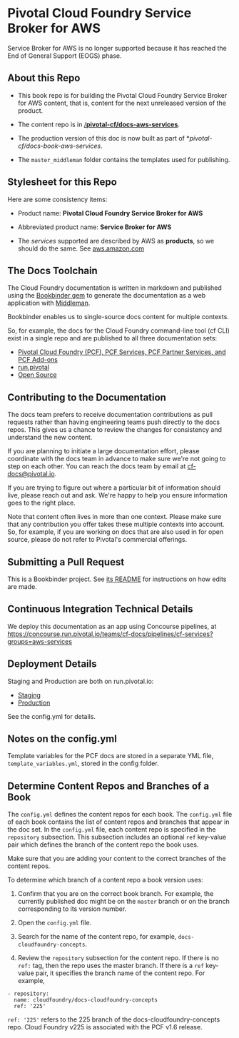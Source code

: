 #  Pivotal Cloud Foundry Service Broker for AWS

Service Broker for AWS is no longer supported
because it has reached the End of General Support (EOGS) phase.

## About this Repo

* This book repo is for building the Pivotal Cloud Foundry Service Broker for AWS content, that is, content for the next unreleased version of the product.

* The content repo is in [/**pivotal-cf/docs-aws-services**](https://github.com/pivotal-cf/docs-aws-services).

* The production version of this doc is now built as part of **pivotal-cf/docs-book-aws-services*.

* The `master_middleman` folder contains the templates used for publishing.

## Stylesheet for this Repo

Here are some consistency items:

+ Product name: **Pivotal Cloud Foundry Service Broker for AWS**

+ Abbreviated product name: **Service Broker for AWS**

+ The _services_ supported are described by AWS as **products**, so we should do the same.
  See [aws.amazon.com](https://aws.amazon.com)

## The Docs Toolchain

The Cloud Foundry documentation is written in markdown and published using the [Bookbinder gem](http://github.com/pivotal-cf/docs-bookbinder) to generate the documentation as a web application with [Middleman](http://middlemanapp.com/).

Bookbinder enables us to single-source docs content for multiple contexts.

So, for example, the docs for the Cloud Foundry command-line tool (cf CLI) exist in a single repo and are published to all three documentation sets:

* [Pivotal Cloud Foundry (PCF), PCF Services, PCF Partner Services, and PCF Add-ons](http://docs.pivotal.io)
* [run.pivotal](http://docs.run.pivotal.io)
* [Open Source](http://docs.cloudfoundry.org)

## Contributing to the Documentation

The docs team prefers to receive documentation contributions as pull requests rather than having engineering teams push directly to the docs repos.
This gives us a chance to review the changes for consistency and understand the new content.

If you are planning to initiate a large documentation effort, please coordinate with the docs team in advance to make sure we're not going to step on each other.
You can reach the docs team by email at [cf-docs@pivotal.io](mailto:cf-docs@pivotal.io).

If you are trying to figure out where a particular bit of information should live, please reach out and ask.
We're happy to help you ensure information goes to the right place.

Note that content often lives in more than one context.
Please make sure that any contribution you offer takes these multiple contexts into account.
So, for example, if you are working on docs that are also used in for open source, please do not refer to Pivotal's commercial offerings.

## Submitting a Pull Request

This is a Bookbinder project. See [its README](https://github.com/pivotal-cf/bookbinder/blob/master/README.md) for instructions on how edits are made.

## Continuous Integration Technical Details

We deploy this documentation as an app using Concourse pipelines, at https://concourse.run.pivotal.io/teams/cf-docs/pipelines/cf-services?groups=aws-services


## Deployment Details

Staging and Production are both on run.pivotal.io:

- [Staging](https://docs-pcf-staging.cfapps.io/aws-services/index.html)
- [Production](http://docs.pivotal.io/aws-services/index.html)

See the config.yml for details.

## Notes on the config.yml

Template variables for the PCF docs are stored in a separate YML file, `template_variables.yml`, stored in the config folder.

## Determine Content Repos and Branches of a Book

The `config.yml` defines the content repos for each book.
The `config.yml` file of each book contains the list of content repos and branches that appear in the doc set.
In the `config.yml` file, each content repo is specified in the `repository` subsection.
This subsection includes an optional `ref` key-value pair which defines the branch of the content repo the book uses.

Make sure that you are adding your content to the correct branches of the content repos.

To determine which branch of a content repo a book version uses:

1. Confirm that you are on the correct book branch. For example, the currently published doc might be on the `master` branch
or on the branch corresponding to its version number.

2. Open the `config.yml` file.

3. Search for the name of the content repo, for example, `docs-cloudfoundry-concepts`.

4. Review the `repository` subsection for the content repo. If there is no `ref:` tag, then the repo uses the master branch. If there is a `ref` key-value pair, it specifies the branch name of the content repo. For example,

  ```
  - repository:
    name: cloudfoundry/docs-cloudfoundry-concepts
    ref: '225'
  ```

  `ref: '225'` refers to the 225 branch of the docs-cloudfoundry-concepts repo. Cloud Foundry v225 is associated with the PCF v1.6 release.

